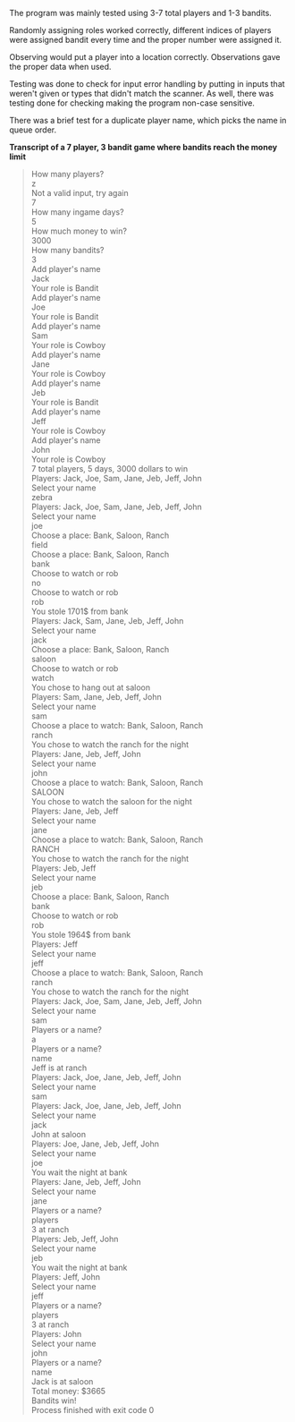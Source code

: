 The program was mainly tested using 3-7 total players and 1-3 bandits.


Randomly assigning roles worked correctly, different indices of players were assigned bandit every time and the proper number were assigned it.

Observing would put a player into a location correctly. Observations gave the proper data when used. 

Testing was done to check for input error handling by putting in inputs that weren't given or types that didn't match the scanner.
As well, there was testing done for checking making the program non-case sensitive. 

There was a brief test for a duplicate player name, which picks the name in queue order. 

**Transcript of a 7 player, 3 bandit game where bandits reach the money limit**
>How many players?\
z\
Not a valid input, try again\
7\
How many ingame days?\
5\
How much money to win?\
3000\
How many bandits?\
3\
Add player's name\
Jack\
Your role is Bandit\
Add player's name\
Joe\
Your role is Bandit\
Add player's name\
Sam\
Your role is Cowboy\
Add player's name\
Jane\
Your role is Cowboy\
Add player's name\
Jeb\
Your role is Bandit\
Add player's name\
Jeff\
Your role is Cowboy\
Add player's name\
John\
Your role is Cowboy\
7 total players, 5 days, 3000 dollars to win\
Players: Jack, Joe, Sam, Jane, Jeb, Jeff, John\
Select your name\
zebra\
Players: Jack, Joe, Sam, Jane, Jeb, Jeff, John\
Select your name\
joe\
Choose a place: Bank, Saloon, Ranch\
field\
Choose a place: Bank, Saloon, Ranch\
bank\
Choose to watch or rob\
no\
Choose to watch or rob\
rob\
You stole 1701$ from bank\
Players: Jack, Sam, Jane, Jeb, Jeff, John\
Select your name\
jack\
Choose a place: Bank, Saloon, Ranch\
saloon\
Choose to watch or rob\
watch\
You chose to hang out at saloon\
Players: Sam, Jane, Jeb, Jeff, John\
Select your name\
sam\
Choose a place to watch: Bank, Saloon, Ranch\
ranch\
You chose to watch the ranch for the night\
Players: Jane, Jeb, Jeff, John\
Select your name\
john\
Choose a place to watch: Bank, Saloon, Ranch\
SALOON\
You chose to watch the saloon for the night\
Players: Jane, Jeb, Jeff\
Select your name\
jane\
Choose a place to watch: Bank, Saloon, Ranch\
RANCH\
You chose to watch the ranch for the night\
Players: Jeb, Jeff\
Select your name\
jeb\
Choose a place: Bank, Saloon, Ranch\
bank\
Choose to watch or rob\
rob\
You stole 1964$ from bank\
Players: Jeff\
Select your name\
jeff\
Choose a place to watch: Bank, Saloon, Ranch\
ranch\
You chose to watch the ranch for the night\
Players: Jack, Joe, Sam, Jane, Jeb, Jeff, John\
Select your name\
sam\
Players or a name?\
a\
Players or a name?\
name\
Jeff is at ranch\
Players: Jack, Joe, Jane, Jeb, Jeff, John\
Select your name\
sam\
Players: Jack, Joe, Jane, Jeb, Jeff, John\
Select your name\
jack\
John at saloon\
Players: Joe, Jane, Jeb, Jeff, John\
Select your name\
joe\
You wait the night at bank\
Players: Jane, Jeb, Jeff, John\
Select your name\
jane\
Players or a name?\
players\
3 at ranch\
Players: Jeb, Jeff, John\
Select your name\
jeb\
You wait the night at bank\
Players: Jeff, John\
Select your name\
jeff\
Players or a name?\
players\
3 at ranch\
Players: John\
Select your name\
john\
Players or a name?\
name\
Jack is at saloon\
Total money: $3665\
Bandits win!\
Process finished with exit code 0

